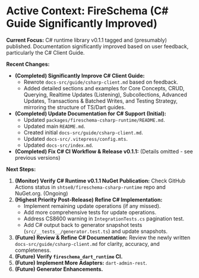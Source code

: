 <!-- Version: 1.21 | Last Updated: 2025-04-06 | Updated By: Cline -->
# Active Context: FireSchema (C# Guide Significantly Improved)

**Current Focus:** C# runtime library v0.1.1 tagged and (presumably) published. Documentation significantly improved based on user feedback, particularly the C# Client Guide.

**Recent Changes:**

-   **(Completed) Significantly Improve C# Client Guide:**
    -   Rewrote `docs-src/guide/csharp-client.md` based on feedback.
    -   Added detailed sections and examples for Core Concepts, CRUD, Querying, Realtime Updates (Listening), Subcollections, Advanced Updates, Transactions & Batched Writes, and Testing Strategy, mirroring the structure of TS/Dart guides.
-   **(Completed) Update Documentation for C# Support (Initial):**
    -   Updated `packages/fireschema-csharp-runtime/README.md`.
    -   Updated main `README.md`.
    -   Created initial `docs-src/guide/csharp-client.md`.
    -   Updated `docs-src/.vitepress/config.mts`.
    -   Updated `docs-src/index.md`.
-   **(Completed) Fix C# CI Workflow & Release v0.1.1:** (Details omitted - see previous versions)

**Next Steps:**

1.  **(Monitor) Verify C# Runtime v0.1.1 NuGet Publication:** Check GitHub Actions status in `shtse8/fireschema-csharp-runtime` repo and NuGet.org. (Ongoing)
2.  **(Highest Priority Post-Release) Refine C# Implementation:**
    -   Implement remaining update operations (if any missed).
    -   Add more comprehensive tests for update operations.
    -   Address CS8600 warning in `IntegrationTests.cs` pagination test.
    -   Add C# output back to generator snapshot tests (`src/__tests__/generator.test.ts`) and update snapshots.
3.  **(Future) Review & Refine C# Documentation:** Review the newly written `docs-src/guide/csharp-client.md` for clarity, accuracy, and completeness.
4.  **(Future) Verify `fireschema_dart_runtime` CI.**
5.  **(Future) Implement More Adapters:** `dart-admin-rest`.
6.  **(Future) Generator Enhancements.**
